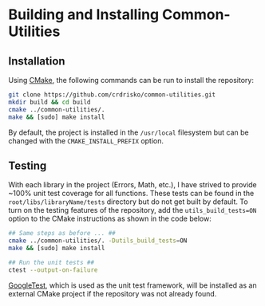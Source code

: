 # Building and Installing Common-Utilities

## Installation

Using [CMake](https://cmake.org), the following commands can be run to install the repository:

```bash
git clone https://github.com/crdrisko/common-utilities.git
mkdir build && cd build
cmake ../common-utilities/.
make && [sudo] make install
```

By default, the project is installed in the `/usr/local` filesystem but can be changed with the `CMAKE_INSTALL_PREFIX` option.

## Testing

With each library in the project (Errors, Math, etc.), I have strived to provide ~100% unit test coverage for all functions. These tests can be found in the `root/libs/libraryName/tests` directory but do not get built by default. To turn on the testing features of the repository, add the `utils_build_tests=ON` option to the CMake instructions as shown in the code below:

```bash
## Same steps as before ... ##
cmake ../common-utilities/. -Dutils_build_tests=ON
make && [sudo] make install

## Run the unit tests ##
ctest --output-on-failure
```

[GoogleTest](https://github.com/google/googletest), which is used as the unit test framework, will be installed as an external CMake project if the repository was not already found.
